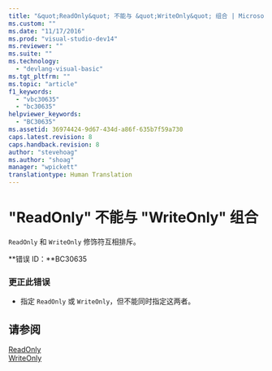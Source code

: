 ```yaml
---
title: "&quot;ReadOnly&quot; 不能与 &quot;WriteOnly&quot; 组合 | Microsoft Docs"
ms.custom: ""
ms.date: "11/17/2016"
ms.prod: "visual-studio-dev14"
ms.reviewer: ""
ms.suite: ""
ms.technology: 
  - "devlang-visual-basic"
ms.tgt_pltfrm: ""
ms.topic: "article"
f1_keywords: 
  - "vbc30635"
  - "bc30635"
helpviewer_keywords: 
  - "BC30635"
ms.assetid: 36974424-9d67-434d-a86f-635b7f59a730
caps.latest.revision: 8
caps.handback.revision: 8
author: "stevehoag"
ms.author: "shoag"
manager: "wpickett"
translationtype: Human Translation
---
```

# &quot;ReadOnly&quot; 不能与 &quot;WriteOnly&quot; 组合
`ReadOnly` 和 `WriteOnly` 修饰符互相排斥。  
  
 **错误 ID：**BC30635  
  
### 更正此错误  
  
-   指定 `ReadOnly` 或 `WriteOnly`，但不能同时指定这两者。  
  
## 请参阅  
 [ReadOnly](../../visual-basic/language-reference/modifiers/readonly.md)   
 [WriteOnly](../../visual-basic/language-reference/modifiers/writeonly.md)